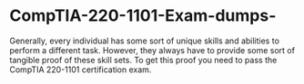 # CompTIA-220-1101-Exam-dumps-
Generally, every individual has some sort of unique skills and abilities to perform a different task. However, they always have to provide some sort of tangible proof of these skill sets. To get this proof you need to pass the CompTIA 220-1101 certification exam.
